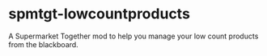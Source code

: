# spmtgt-lowcountproducts
A Supermarket Together mod to help you manage your low count products from the blackboard.
